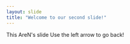 ```yaml
---
layout: slide
title: "Welcome to our second slide!"
---
```

This AreN's slide
Use the left arrow to go back!
